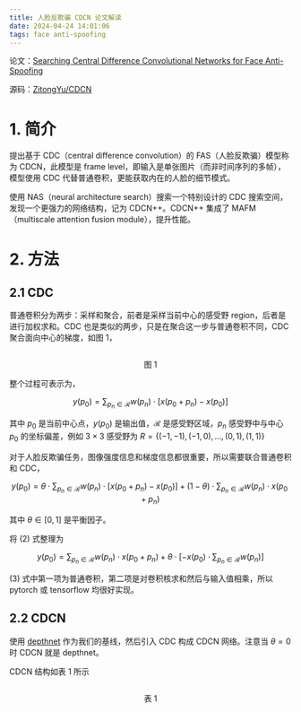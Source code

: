 ```yaml
---
title: 人脸反欺骗 CDCN 论文解读
date: 2024-04-24 14:01:06
tags: face anti-spoofing
---
```


论文：[Searching Central Difference Convolutional Networks for Face Anti-Spoofing](https://arxiv.org/abs/2003.04092)

源码：[ZitongYu/CDCN](https://github.com/ZitongYu/CDCN)

# 1. 简介

提出基于 CDC（central difference convolution）的 FAS（人脸反欺骗）模型称为 CDCN，此模型是 frame level，即输入是单张图片（而非时间序列的多帧），模型使用 CDC 代替普通卷积，更能获取内在的人脸的细节模式。

使用 NAS（neural architecture search）搜索一个特别设计的 CDC 搜索空间，发现一个更强力的网络结构，记为 CDCN++。CDCN++ 集成了 MAFM（multiscale attention fusion module），提升性能。

# 2. 方法

## 2.1 CDC

普通卷积分为两步：采样和聚合，前者是采样当前中心的感受野 region，后者是进行加权求和。CDC 也是类似的两步，只是在聚合这一步与普通卷积不同，CDC 聚合面向中心的梯度，如图 1，

![]()

<center>图 1</center>

整个过程可表示为，

$$y(p _ 0) = \sum _ {p _ n \in \mathcal R} w(p _ n) \cdot [x(p _ 0 + p _ n) - x(p _ 0)] \tag {1}$$

其中 $p _ 0$ 是当前中心点，$y(p _ 0)$ 是输出值，$\mathcal R$ 是感受野区域，$p _ n$ 感受野中与中心 $p _ 0$ 的坐标偏差，例如 $3 \times 3$ 感受野为 $R=\{(-1,-1), (-1, 0) ,\ldots, (0, 1), (1, 1)\}$

对于人脸反欺骗任务，图像强度信息和梯度信息都很重要，所以需要联合普通卷积和 CDC，

$$y(p _ 0) = \theta \cdot \sum _ {p _ n \in \mathcal R} w(p _ n) \cdot [x(p _ 0 + p _ n) - x(p _ 0)] + (1 - \theta) \cdot \sum _ {p _ n \in \mathcal R} w(p _ n) \cdot x(p _ 0 + p _ n) \tag{2}$$

其中 $\theta \in [0, 1]$ 是平衡因子。

将 (2) 式整理为

$$y(p _ 0) = \sum _ {p _ n \in \mathcal R} w(p _ n) \cdot x(p _ 0 + p _ n) + \theta \cdot \left[ - x(p _ 0) \cdot \sum _ {p _ n \in \mathcal R} w(p _ n)\right] \tag{3}$$

(3) 式中第一项为普通卷积，第二项是对卷积核求和然后与输入值相乘，所以 pytorch 或 tensorflow 均很好实现。

## 2.2 CDCN

使用 [depthnet](https://arxiv.org/abs/1803.11097) 作为我们的基线，然后引入 CDC 构成 CDCN 网络。注意当 $\theta=0$ 时 CDCN 就是 depthnet。

CDCN 结构如表 1 所示

![]()
<center>表 1</center>

